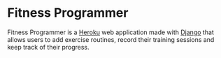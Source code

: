 # Fitness Programmer

Fitness Programmer is a [Heroku](https://www.heroku.com/) web application made
with [Django](https://www.djangoproject.com/) that allows users to add exercise
routines, record their training sessions and keep track of their progress.
